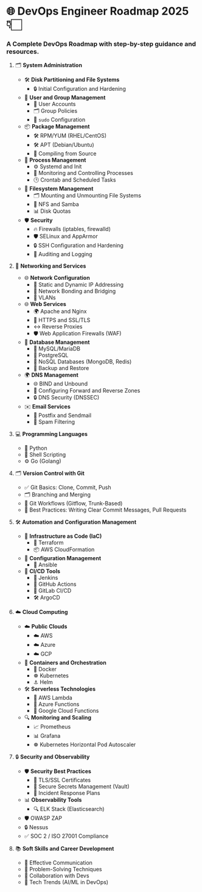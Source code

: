 # 🌐 DevOps Engineer Roadmap 2025 👇🏻
### A Complete DevOps Roadmap with step-by-step guidance and resources.

1. 🗂️ **System Administration**
   - 🛠️ **Disk Partitioning and File Systems**
     - 🔒 Initial Configuration and Hardening
   - 👥 **User and Group Management**
     - 👤 User Accounts
     - 🗂️ Group Policies
     - 🔑 `sudo` Configuration
   - 📦 **Package Management**
     - 🛠️ RPM/YUM (RHEL/CentOS)
     - 🛠️ APT (Debian/Ubuntu)
     - 🔧 Compiling from Source
   - 🔄 **Process Management**
     - ⚙️ Systemd and Init
     - 👀 Monitoring and Controlling Processes
     - 🕒 Crontab and Scheduled Tasks
   - 📁 **Filesystem Management**
     - 🗂️ Mounting and Unmounting File Systems
     - 📁 NFS and Samba
     - 📊 Disk Quotas
   - 🛡️ **Security**
     - 🔥 Firewalls (iptables, firewalld)
     - 🛡️ SELinux and AppArmor
     - 🔒 SSH Configuration and Hardening
     - 📝 Auditing and Logging

2. 🔹 **Networking and Services**
   - 🌐 **Network Configuration**
     - 📡 Static and Dynamic IP Addressing
     - 🔌 Network Bonding and Bridging
     - 📶 VLANs
   - 🌐 **Web Services**
     - 🌍 Apache and Nginx
     - 🔐 HTTPS and SSL/TLS
     - ↔️ Reverse Proxies
     - 🛡️ Web Application Firewalls (WAF)
   - 💾 **Database Management**
     - 📄 MySQL/MariaDB
     - 📄 PostgreSQL
     - 📂 NoSQL Databases (MongoDB, Redis)
     - 🔄 Backup and Restore
   - 🌍 **DNS Management**
     - 🌐 BIND and Unbound
     - 🔄 Configuring Forward and Reverse Zones
     - 🔒 DNS Security (DNSSEC)
   - ✉️ **Email Services**
     - 📧 Postfix and Sendmail
     - 🚫 Spam Filtering

3. 💻 **Programming Languages**
   - 🐍 Python
   - 🔧 Shell Scripting
   - ⚙️ Go (Golang)

4. 🗂️ **Version Control with Git**
   - ✅ Git Basics: Clone, Commit, Push
   - 🗂️ Branching and Merging
   - 🔄 Git Workflows (Gitflow, Trunk-Based)
   - 🔧 Best Practices: Writing Clear Commit Messages, Pull Requests

5. 🛠️ **Automation and Configuration Management**
   - 📜 **Infrastructure as Code (IaC)**
     - 📜 Terraform
     - 📦 AWS CloudFormation
   - 🤖 **Configuration Management**
     - 🤖 Ansible
   - 🚀 **CI/CD Tools**
     - 🔄 Jenkins
     - 🐙 GitHub Actions
     - 🚀 GitLab CI/CD
     - 🛠️ ArgoCD

6. ☁️ **Cloud Computing**
   - ☁️ **Public Clouds**
     - ☁️ AWS
     - ☁️ Azure
     - ☁️ GCP
   - 🐳 **Containers and Orchestration**
     - 🐳 Docker
     - ☸️ Kubernetes
     - ⚓ Helm
   - 🛠️ **Serverless Technologies**
     - 📜 AWS Lambda
     - 🔄 Azure Functions
     - 📄 Google Cloud Functions
   - 🔍 **Monitoring and Scaling**
     - 📈 Prometheus
     - 📊 Grafana
     - ☸️ Kubernetes Horizontal Pod Autoscaler

7. 🔒 **Security and Observability**
   - 🛡️ **Security Best Practices**
     - 🔐 TLS/SSL Certificates
     - 🔑 Secure Secrets Management (Vault)
     - 🚨 Incident Response Plans
   - 📊 **Observability Tools**
     - 🔍 ELK Stack (Elasticsearch)
   - 🛡️ OWASP ZAP
   - 🔒 Nessus
   - ✅ SOC 2 / ISO 27001 Compliance

8. 📚 **Soft Skills and Career Development**
   - 💬 Effective Communication
   - 🧠 Problem-Solving Techniques
   - 🤝 Collaboration with Devs
   - 🌟 Tech Trends (AI/ML in DevOps)
